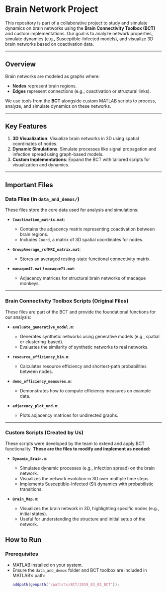 # Brain Network Project

This repository is part of a collaborative project to study and simulate dynamics on brain networks using the **Brain Connectivity Toolbox (BCT)** and custom implementations. Our goal is to analyze network properties, simulate dynamics (e.g., Susceptible-Infected models), and visualize 3D brain networks based on coactivation data.

---

## Overview
Brain networks are modeled as graphs where:
- **Nodes** represent brain regions.
- **Edges** represent connections (e.g., coactivation or structural links).

We use tools from the **BCT** alongside custom MATLAB scripts to process, analyze, and simulate dynamics on these networks.

---

## Key Features
1. **3D Visualization**: Visualize brain networks in 3D using spatial coordinates of nodes.
2. **Dynamic Simulations**: Simulate processes like signal propagation and infection spread using graph-based models.
3. **Custom Implementations**: Expand the BCT with tailored scripts for visualization and dynamics.

---

## Important Files
### **Data Files** (in `data_and_demos/`)
These files store the core data used for analysis and simulations:
- **`Coactivation_matrix.mat`**:
  - Contains the adjacency matrix representing coactivation between brain regions.
  - Includes `Coord`, a matrix of 3D spatial coordinates for nodes.

- **`GroupAverage_rsfMRI_matrix.mat`**:
  - Stores an averaged resting-state functional connectivity matrix.

- **`macaque47.mat` / `macaque71.mat`**:
  - Adjacency matrices for structural brain networks of macaque monkeys.

---

### **Brain Connectivity Toolbox Scripts** (Original Files)
These files are part of the BCT and provide the foundational functions for our analysis:
- **`evaluate_generative_model.m`**:
  - Generates synthetic networks using generative models (e.g., spatial or clustering-based).
  - Evaluates the similarity of synthetic networks to real networks.

- **`resource_efficiency_bin.m`**:
  - Calculates resource efficiency and shortest-path probabilities between nodes.

- **`demo_efficiency_measures.m`**:
  - Demonstrates how to compute efficiency measures on example data.

- **`adjacency_plot_und.m`**:
  - Plots adjacency matrices for undirected graphs.

---

### **Custom Scripts** (Created by Us)
These scripts were developed by the team to extend and apply BCT functionality. **These are the files to modify and implement as needed:**
- **`Dynamic_Brain.m`**:
  - Simulates dynamic processes (e.g., infection spread) on the brain network.
  - Visualizes the network evolution in 3D over multiple time steps.
  - Implements Susceptible-Infected (SI) dynamics with probabilistic transitions.

- **`Brain_Map.m`**:
  - Visualizes the brain network in 3D, highlighting specific nodes (e.g., initial states).
  - Useful for understanding the structure and initial setup of the network.


## How to Run
### Prerequisites
- MATLAB installed on your system.
- Ensure the `data_and_demos` folder and BCT toolbox are included in MATLAB’s path:
  ```matlab
  addpath(genpath('/path/to/BCT/2019_03_03_BCT'));
